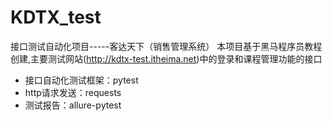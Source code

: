 # KDTX_test
接口测试自动化项目-----客达天下（销售管理系统）
本项目基于黑马程序员教程创建,主要测试网站(http://kdtx-test.itheima.net)中的登录和课程管理功能的接口
* 接口自动化测试框架：pytest
* http请求发送：requests
* 测试报告：allure-pytest
